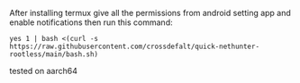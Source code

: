 After installing termux give all the permissions from android setting app and enable notifications then run this command:

```
yes 1 | bash <(curl -s https://raw.githubusercontent.com/crossdefalt/quick-nethunter-rootless/main/bash.sh)

```
tested on aarch64
